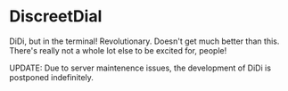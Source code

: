 # DiscreetDial

DiDi, but in the terminal! Revolutionary. Doesn't get much better than this. There's really not a whole lot else to be excited for, people!

UPDATE: Due to server maintenence issues, the development of DiDi is postponed indefinitely.
